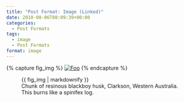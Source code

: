 ```yaml
---
title: "Post Format: Image (Linked)"
date: 2010-08-06T08:09:39+00:00
categories:
  - Post Formats
tags:
  - image
  - Post Formats
format: image
---
```

{% capture fig_img %}
[![Foo](http://wpthemetestdata.files.wordpress.com/2012/06/dsc20040724_152504_532.jpg)](http://wpthemetestdata.files.wordpress.com/2012/06/dsc20040724_152504_532.jpg)
{% endcapture %}

<figure>
  {{ fig_img | markdownify }}
  <figcaption>Chunk of resinous blackboy husk, Clarkson, Western Australia. This burns like a spinifex log.</figcaption>
</figure>